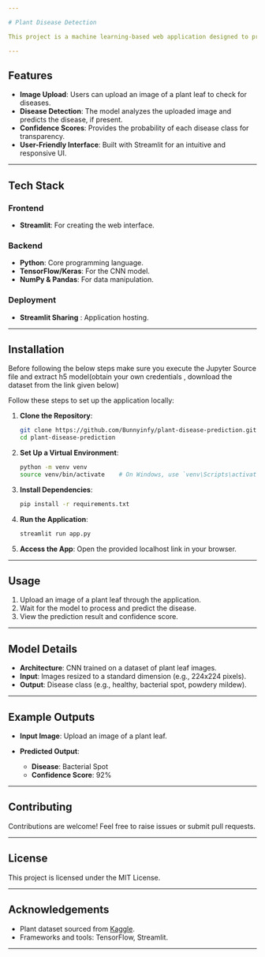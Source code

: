 ```yaml
---

# Plant Disease Detection

This project is a machine learning-based web application designed to predict plant diseases from leaf images. The application uses a pre-trained Convolutional Neural Network (CNN) model and is deployed using **Streamlit** for a simple and interactive user experience.

---
```


## Features

- **Image Upload**: Users can upload an image of a plant leaf to check for diseases.
- **Disease Detection**: The model analyzes the uploaded image and predicts the disease, if present.
- **Confidence Scores**: Provides the probability of each disease class for transparency.
- **User-Friendly Interface**: Built with Streamlit for an intuitive and responsive UI.

---

## Tech Stack

### **Frontend**
- **Streamlit**: For creating the web interface.

### **Backend**
- **Python**: Core programming language.
- **TensorFlow/Keras**: For the CNN model.
- **NumPy & Pandas**: For data manipulation.

### **Deployment**
- **Streamlit Sharing** : Application hosting.

---

## Installation
Before following the below steps make sure you execute the Jupyter Source file and extract h5 model(obtain your own credentials , download the dataset from the link given below)

Follow these steps to set up the application locally:

1. **Clone the Repository**:
   ```bash
   git clone https://github.com/Bunnyinfy/plant-disease-prediction.git
   cd plant-disease-prediction
   ```

2. **Set Up a Virtual Environment**:
   ```bash
   python -m venv venv
   source venv/bin/activate    # On Windows, use `venv\Scripts\activate`
   ```

3. **Install Dependencies**:
   ```bash
   pip install -r requirements.txt
   ```

4. **Run the Application**:
   ```bash
   streamlit run app.py
   ```

5. **Access the App**:
   Open the provided localhost link in your browser.

---

## Usage

1. Upload an image of a plant leaf through the application.
2. Wait for the model to process and predict the disease.
3. View the prediction result and confidence score.

---

## Model Details

- **Architecture**: CNN trained on a dataset of plant leaf images.
- **Input**: Images resized to a standard dimension (e.g., 224x224 pixels).
- **Output**: Disease class (e.g., healthy, bacterial spot, powdery mildew).

---

## Example Outputs

- **Input Image**: 
  Upload an image of a plant leaf.

- **Predicted Output**:
  - **Disease**: Bacterial Spot
  - **Confidence Score**: 92%

---

## Contributing

Contributions are welcome! Feel free to raise issues or submit pull requests.

---

## License

This project is licensed under the MIT License.

---

## Acknowledgements

- Plant dataset sourced from [Kaggle]([https://www.kaggle.com/datasets/abdallahalidev/plantvillage-dataset]).
- Frameworks and tools: TensorFlow, Streamlit.

---

